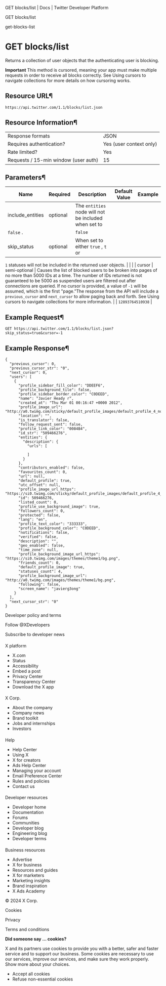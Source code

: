 



GET blocks/list | Docs | Twitter Developer Platform 





































































































GET blocks/list



get-blocks-list

GET blocks/list
===============




Returns a collection of user
objects that the authenticating user is blocking.


**Important** This method is cursored, meaning your app
must make multiple requests in order to receive all blocks correctly.
See Using cursors to navigate
collections for more details on how cursoring works.


Resource URL¶
-------------


`https://api.twitter.com/1.1/blocks/list.json`


Resource Information¶
---------------------




|  |  |
| --- | --- |
| Response formats | JSON |
| Requires authentication? | Yes (user context only) |
| Rate limited? | Yes |
| Requests / 15-min window (user auth) | 15 |


Parameters¶
-----------




| Name | Required | Description | Default Value | Example |
| --- | --- | --- | --- | --- |
| include\_entities | optional | The `entities` node will not be included when set to
`false` . |  | `false` |
| skip\_status | optional | When set to either `true` , `t` or
`1` statuses will not be included in the returned user
objects. |  |  |
| cursor | semi-optional | Causes the list of blocked users to be broken into pages of no
more than 5000 IDs at a time. The number of IDs returned is not
guaranteed to be 5000 as suspended users are filtered out after
connections are queried. If no cursor is provided, a value of
`-1` will be assumed, which is the first "page."The
response from the API will include a `previous_cursor` and
`next_cursor` to allow paging back and forth. See Using cursors to navigate
collections for more information. |  | `12893764510938` |


Example Request¶
----------------


`GET https://api.twitter.com/1.1/blocks/list.json?skip_status=true&cursor=-1`


Example Response¶
-----------------



```
{
  "previous_cursor": 0,
  "previous_cursor_str": "0",
  "next_cursor": 0,
  "users": [
    {
      "profile_sidebar_fill_color": "DDEEF6",
      "profile_background_tile": false,
      "profile_sidebar_border_color": "C0DEED",
      "name": "Javier Heady r",
      "created_at": "Thu Mar 01 00:16:47 +0000 2012",
      "profile_image_url": "http://a0.twimg.com/sticky/default_profile_images/default_profile_4_normal.png",
      "location": "",
      "is_translator": false,
      "follow_request_sent": false,
      "profile_link_color": "0084B4",
      "id_str": "509466276",
      "entities": {
        "description": {
          "urls": [

          ]
        }
      },
      "contributors_enabled": false,
      "favourites_count": 0,
      "url": null,
      "default_profile": true,
      "utc_offset": null,
      "profile_image_url_https": "https://si0.twimg.com/sticky/default_profile_images/default_profile_4_normal.png",
      "id": 509466276,
      "listed_count": 0,
      "profile_use_background_image": true,
      "followers_count": 0,
      "protected": false,
      "lang": "en",
      "profile_text_color": "333333",
      "profile_background_color": "C0DEED",
      "notifications": false,
      "verified": false,
      "description": "",
      "geo_enabled": false,
      "time_zone": null,
      "profile_background_image_url_https": "https://si0.twimg.com/images/themes/theme1/bg.png",
      "friends_count": 0,
      "default_profile_image": true,
      "statuses_count": 4,
      "profile_background_image_url": "http://a0.twimg.com/images/themes/theme1/bg.png",
      "following": false,
      "screen_name": "javierg3ong"
    }
  ],
  "next_cursor_str": "0"
}
```


















Developer policy and terms


Follow @XDevelopers


Subscribe to developer news












#### 
 X platform


* X.com
* Status
* Accessibility
* Embed a post
* Privacy Center
* Transparency Center
* Download the X app




#### 
 X Corp.


* About the company
* Company news
* Brand toolkit
* Jobs and internships
* Investors




#### 
 Help


* Help Center
* Using X
* X for creators
* Ads Help Center
* Managing your account
* Email Preference Center
* Rules and policies
* Contact us




#### 
 Developer resources


* Developer home
* Documentation
* Forums
* Communities
* Developer blog
* Engineering blog
* Developer terms




#### 
 Business resources


* Advertise
* X for business
* Resources and guides
* X for marketers
* Marketing insights
* Brand inspiration
* X Ads Academy









 © 2024 X Corp.
 


Cookies


Privacy


Terms and conditions






















**Did someone say … cookies?**  
  


 X and its partners use cookies to provide you with a better, safer and
 faster service and to support our business. Some cookies are necessary to use
 our services, improve our services, and make sure they work properly.
 Show more about your choices.


 




* Accept all cookies
* Refuse non-essential cookies















